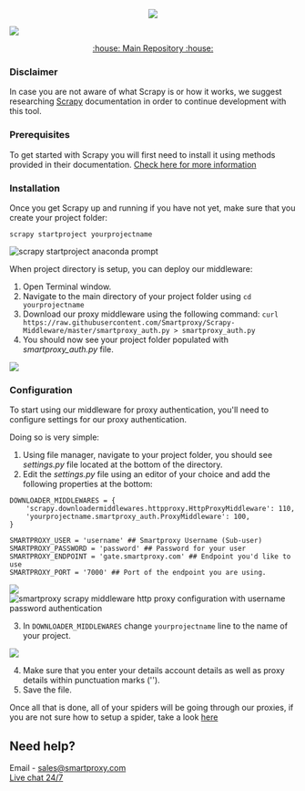 <p align="center">
<a href="https://dashboard.decodo.com/?page=residential-proxies&utm_source=socialorganic&utm_medium=social&utm_campaign=resi_trial_GITHUB"><img src="https://github.com/user-attachments/assets/60bb48bd-8dcc-48b2-82c9-a218e1e4449c"></a>
</p>

[![](https://dcbadge.vercel.app/api/server/Ja8dqKgvbZ)](https://discord.gg/Ja8dqKgvbZ)

<p align="center">
    <a href="https://github.com/Decodo/Decodo"> :house: Main Repository :house: </a>
</p>

### Disclaimer

In case you are not aware of what Scrapy is or how it works, we suggest researching [Scrapy](https://docs.scrapy.org/en/latest/) documentation in order to continue development with this tool.

### Prerequisites

To get started with Scrapy you will first need to install it using methods provided in their documentation. [Check here for more information](https://docs.scrapy.org/en/latest/intro/install.html)

### Installation

Once you get Scrapy up and running if you have not yet, make sure that you create your project folder:

```
scrapy startproject yourprojectname
```

<img src="https://i.imgur.com/smbyhNw.png" alt="scrapy startproject anaconda prompt">

When project directory is setup, you can deploy our middleware:

1. Open Terminal window.
2. Navigate to the main directory of your project folder using `cd yourprojectname`
3. Download our proxy middleware using the following command: `curl https://raw.githubusercontent.com/Smartproxy/Scrapy-Middleware/master/smartproxy_auth.py > smartproxy_auth.py`
4. You should now see your project folder populated with *smartproxy_auth.py* file.
<img src="https://file2.api.drift.com/drift-prod-file-uploads/94bb%2F94bb73fc522c281e170a6cc81a077ab5/3.png?mimeType=image%2Fpng">

### Configuration

To start using our middleware for proxy authentication, you'll need to configure settings for our proxy authentication.

Doing so is very simple:

1. Using file manager, navigate to your project folder, you should see *settings.py* file located at the bottom of the directory.
2. Edit the *settings.py* file using an editor of your choice and add the following properties at the bottom:
```
DOWNLOADER_MIDDLEWARES = {
    'scrapy.downloadermiddlewares.httpproxy.HttpProxyMiddleware': 110,
    'yourprojectname.smartproxy_auth.ProxyMiddleware': 100,
}

SMARTPROXY_USER = 'username' ## Smartproxy Username (Sub-user)
SMARTPROXY_PASSWORD = 'password' ## Password for your user
SMARTPROXY_ENDPOINT = 'gate.smartproxy.com' ## Endpoint you'd like to use
SMARTPROXY_PORT = '7000' ## Port of the endpoint you are using.
```
<img src="https://file2.api.drift.com/drift-prod-file-uploads/b7b3%2Fb7b36a1e9a1556fb7b361ed17144159a/4.png?mimeType=image%2Fpng">
<img src="https://file2.api.drift.com/drift-prod-file-uploads/348f%2F348f7143ae28ad224fa3a46c2dc7716e/5.png?mimeType=image%2Fpng" alt="smartproxy scrapy middleware http proxy configuration with username password authentication">

3. In `DOWNLOADER_MIDDLEWARES` change `yourprojectname` line to the name of your project.

<img src="https://file2.api.drift.com/drift-prod-file-uploads/87d4%2F87d428d4f2d47e29f3e986e109005d26/6.png?mimeType=image%2Fpng">

4. Make sure that you enter your details account details as well as proxy details within punctuation marks (''). 
5. Save the file.

Once all that is done, all of your spiders will be going through our proxies, if you are not sure how to setup a spider, take a look [here](https://docs.scrapy.org/en/latest/intro/tutorial.html#our-first-spider)

## Need help?
Email - sales@smartproxy.com
<br><a href="https://smartproxy.com">Live chat 24/7</a>
